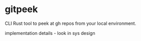 # gitpeek
CLI Rust tool to peek at gh repos from your local environment.


implementation details - look in sys design
